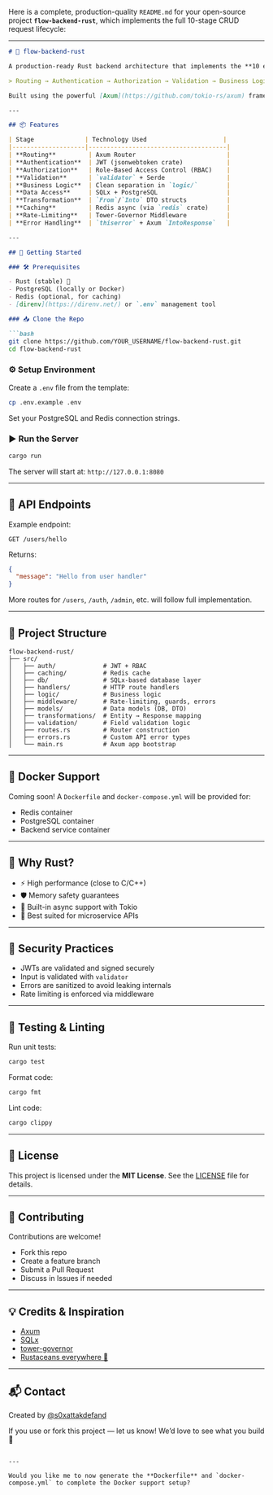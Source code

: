 Here is a complete, production-quality `README.md` for your open-source project **`flow-backend-rust`**, which implements the full 10-stage CRUD request lifecycle:

---

````markdown
# 🦀 flow-backend-rust

A production-ready Rust backend architecture that implements the **10 essential stages of a CRUD request lifecycle**, including:

> Routing → Authentication → Authorization → Validation → Business Logic → Data Access → Transformation → Caching → Rate-Limiting → Error Handling

Built using the powerful [Axum](https://github.com/tokio-rs/axum) framework with a focus on modularity, performance, and developer ergonomics.

---

## 📦 Features

| Stage              | Technology Used                     |
|--------------------|--------------------------------------|
| **Routing**         | Axum Router                         |
| **Authentication**  | JWT (jsonwebtoken crate)            |
| **Authorization**   | Role-Based Access Control (RBAC)    |
| **Validation**      | `validator` + Serde                 |
| **Business Logic**  | Clean separation in `logic/`        |
| **Data Access**     | SQLx + PostgreSQL                   |
| **Transformation**  | `From`/`Into` DTO structs           |
| **Caching**         | Redis async (via `redis` crate)     |
| **Rate-Limiting**   | Tower-Governor Middleware           |
| **Error Handling**  | `thiserror` + Axum `IntoResponse`   |

---

## 🚀 Getting Started

### 🛠️ Prerequisites

- Rust (stable) 🦀
- PostgreSQL (locally or Docker)
- Redis (optional, for caching)
- [direnv](https://direnv.net/) or `.env` management tool

### 📥 Clone the Repo

```bash
git clone https://github.com/YOUR_USERNAME/flow-backend-rust.git
cd flow-backend-rust
````

### ⚙️ Setup Environment

Create a `.env` file from the template:

```bash
cp .env.example .env
```

Set your PostgreSQL and Redis connection strings.

### ▶️ Run the Server

```bash
cargo run
```

The server will start at: `http://127.0.0.1:8080`

---

## 🧪 API Endpoints

Example endpoint:

```
GET /users/hello
```

Returns:

```json
{
  "message": "Hello from user handler"
}
```

More routes for `/users`, `/auth`, `/admin`, etc. will follow full implementation.

---

## 🧱 Project Structure

```
flow-backend-rust/
├── src/
│   ├── auth/             # JWT + RBAC
│   ├── caching/          # Redis cache
│   ├── db/               # SQLx-based database layer
│   ├── handlers/         # HTTP route handlers
│   ├── logic/            # Business logic
│   ├── middleware/       # Rate-limiting, guards, errors
│   ├── models/           # Data models (DB, DTO)
│   ├── transformations/  # Entity → Response mapping
│   ├── validation/       # Field validation logic
│   ├── routes.rs         # Router construction
│   ├── errors.rs         # Custom API error types
│   └── main.rs           # Axum app bootstrap
```

---

## 🐳 Docker Support

Coming soon! A `Dockerfile` and `docker-compose.yml` will be provided for:

* Redis container
* PostgreSQL container
* Backend service container

---

## 🧠 Why Rust?

* ⚡ High performance (close to C/C++)
* 🛡️ Memory safety guarantees
* 💚 Built-in async support with Tokio
* 🧩 Best suited for microservice APIs

---

## 🔐 Security Practices

* JWTs are validated and signed securely
* Input is validated with `validator`
* Errors are sanitized to avoid leaking internals
* Rate limiting is enforced via middleware

---

## 🧪 Testing & Linting

Run unit tests:

```bash
cargo test
```

Format code:

```bash
cargo fmt
```

Lint code:

```bash
cargo clippy
```

---

## 📃 License

This project is licensed under the **MIT License**.
See the [LICENSE](LICENSE) file for details.

---

## 👥 Contributing

Contributions are welcome!

* Fork this repo
* Create a feature branch
* Submit a Pull Request
* Discuss in Issues if needed

---

## 💡 Credits & Inspiration

* [Axum](https://github.com/tokio-rs/axum)
* [SQLx](https://github.com/launchbadge/sqlx)
* [tower-governor](https://github.com/antifuchs/tower-governor)
* [Rustaceans everywhere 🦀](https://www.rust-lang.org/)

---

## 📬 Contact

Created by [@s0xattakdefand](https://github.com/s0xattakdefand)

If you use or fork this project — let us know! We’d love to see what you build 🚀

```

---

Would you like me to now generate the **Dockerfile** and `docker-compose.yml` to complete the Docker support setup?
```
